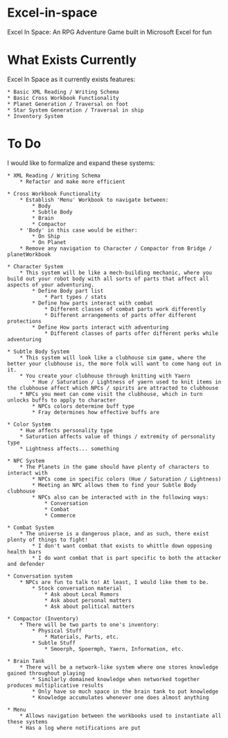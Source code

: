 # Excel-in-space
Excel In Space: An RPG Adventure Game built in Microsoft Excel for fun


# What Exists Currently
Excel In Space as it currently exists features:

    * Basic XML Reading / Writing Schema
    * Basic Cross Workbook Functionality
    * Planet Generation / Traversal on foot
    * Star System Generation / Traversal in ship
    * Inventory System


# To Do
I would like to formalize and expand these systems:

    * XML Reading / Writing Schema
        * Refactor and make more efficient

    * Cross Workbook Functionality
        * Establish 'Menu' Workbook to navigate between:
            * Body
            * Subtle Body
            * Brain
            * Compactor
        * 'Body' in this case would be either:
            * On Ship
            * On Planet
        * Remove any navigation to Character / Compactor from Bridge / planetWorkbook

    * Character System
        * This system will be like a mech-building mechanic, where you build out your robot body with all sorts of parts that affect all aspects of your adventuring. 
            * Define Body part list
                * Part types / stats
            * Define how parts interact with combat
                * Different classes of combat parts work differently
                * Different arrangements of parts offer different protections
            * Define How parts interact with adventuring
                * Different classes of parts offer different perks while adventuring

    * Subtle Body System
        * This system will look like a clubhouse sim game, where the better your clubhouse is, the more folk will want to come hang out in it. 
        * You create your clubhouse through knitting with Yaern
            * Hue / Saturation / Lightness of yaern used to knit items in the clubhouse affect which NPCs / spirits are attracted to clubhouse
        * NPCs you meet can come visit the clubhouse, which in turn unlocks buffs to apply to character
            * NPCs colors determine buff type
            * Fray determines how effective buffs are

    * Color System
        * Hue affects personality type
        * Saturation affects value of things / extremity of personality type
        * Lightness affects... something

    * NPC System
        * The Planets in the game should have plenty of characters to interact with
            * NPCs come in specific colors (Hue / Saturation / Lightness)
            * Meeting an NPC allows them to find your Subtle Body clubhouse
            * NPCs also can be interacted with in the following ways:
                * Conversation
                * Combat
                * Commerce

    * Combat System
        * The universe is a dangerous place, and as such, there exist plenty of things to fight!
            * I don't want combat that exists to whittle down opposing health bars
            * I do want combat that is part specific to both the attacker and defender

    * Conversation system
        * NPCs are fun to talk to! At least, I would like them to be.
            * Stock conversation material
                * Ask about Local Rumors
                * Ask about personal matters
                * Ask about political matters

    * Compactor (Inventory)
        * There will be two parts to one's inventory:
            * Physical Stuff
                * Materials, Parts, etc.
            * Subtle Stuff
                * Smoerph, Spoermph, Yaern, Information, etc.

    * Brain Tank
        * There will be a network-like system where one stores knowledge gained throughout playing
            * Similarly domained knowledge when networked together produces multiplicative results
            * Only have so much space in the brain tank to put knowledge
            * Knowledge accumulates whenever one does almost anything

    * Menu
        * Allows navigation between the workbooks used to instantiate all these systems
        * Has a log where notifications are put